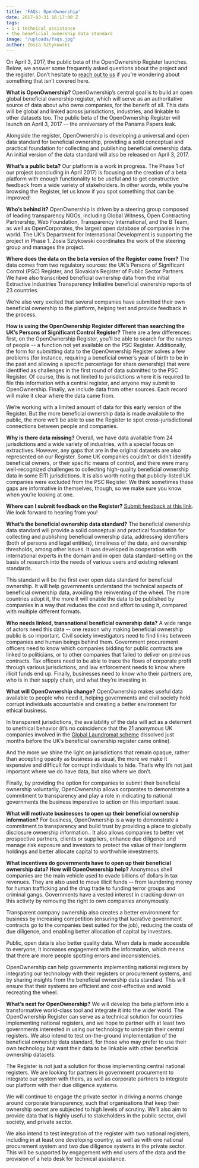 ```yaml
---
title: 'FAQs: OpenOwnership'
date: 2017-03-31 16:17:00 Z
tags:
- 1-1 technical assistance
- the beneficial ownership data standard
image: "/uploads/faqs.jpg"
author: Zosia Sztykowski
---
```


On April 3, 2017, the public beta of the OpenOwnership Register launches. Below, we answer some frequently asked questions about the project and the register. Don’t hesitate to [reach out to us](mailto:info@openownership.org) if you’re wondering about something that isn’t covered here.

**What is OpenOwnership?**
OpenOwnership’s central goal is to build an open global beneficial ownership register, which will serve as an authoritative source of data about who owns companies, for the benefit of all. This data will be global and linked across jurisdictions, industries, and linkable to other datasets too. The public beta of the OpenOwnership Register will launch on April 3, 2017 -- the anniversary of the Panama Papers leak.

Alongside the register, OpenOwnership is developing a universal and open data standard for beneficial ownership, providing a solid conceptual and practical foundation for collecting and publishing beneficial ownership data. An initial version of the data standard will also be released on April 3, 2017.

**What’s a public beta?**
Our platform is a work in progress. The Phase 1 of our project (concluding in April 2017) is focusing on the creation of a beta platform with enough functionality to be useful and to get constructive feedback from a wide variety of stakeholders. In other words, while you’re browsing the Register, let us know if you spot something that can be improved!

**Who’s behind it?**
OpenOwnership is driven by a steering group composed of leading transparency NGOs, including Global Witness, Open Contracting Partnership, Web Foundation, Transparency International, and the B Team, as well as OpenCorporates, the largest open database of companies in the world. The UK’s Department for International Development is supporting the project in Phase 1. Zosia Sztykowski coordinates the work of the steering group and manages the project.

**Where does the data on the beta version of the Register come from?**
The data comes from two regulatory sources: the UK’s Persons of Significant Control (PSC) Register, and Slovakia’s Register of Public Sector Partners. We have also transcribed beneficial ownership data from the initial Extractive Industries Transparency Initiative beneficial ownership reports of 23 countries.

We’re also very excited that several companies have submitted their own beneficial ownership to the platform, helping test and provide feedback in the process.

**How is using the OpenOwnership Register different than searching the UK’s Persons of Significant Control Register?**
There are a few differences: first, on the OpenOwnership Register, you’ll be able to search for the names of people -- a function not yet available on the PSC Register. Additionally, the form for submitting data to the OpenOwnership Register solves a few problems (for instance, requiring a beneficial owner’s year of birth to be in the past and allowing a specific percentage for share ownership) that were identified as challenges in the first round of data submitted to the PSC Register. Of course, this is not limited to jurisdictions where it is required to file this information with a central register, and anyone may submit to OpenOwnership. Finally, we include data from other sources. Each record will make it clear where the data came from.

We’re working with a limited amount of data for this early version of the Register. But the more beneficial ownership data is made available to the public, the more we’ll be able to use the Register to spot cross-jurisdictional connections between people and companies.

**Why is there data missing?**
Overall, we have data available from 24 jurisdictions and a wide variety of industries, with a special focus on extractives. However, any gaps that are in the original datasets are also represented on our Register. Some UK companies couldn’t or didn’t identify beneficial owners, or their specific means of control, and there were many well-recognized challenges to collecting high-quality beneficial ownership data in some EITI jurisdictions. It is also worth noting that publicly-listed UK companies were excluded from the PSC Register. We think sometimes these gaps are informative in themselves, though, so we make sure you know when you’re looking at one.

**Where can I submit feedback on the Register?**
[Submit feedback at this link](https://register.openownership.org/feedback). We look forward to hearing from you!

**What’s the beneficial ownership data standard?**
The beneficial ownership data standard will provide a solid conceptual and practical foundation for collecting and publishing beneficial ownership data, addressing identifiers (both of persons and legal entities), timeliness of the data, and ownership thresholds, among other issues. It was developed in cooperation with international experts in the domain and in open data standard-setting on the basis of research into the needs of various users and existing relevant standards.

This standard will be the first ever open data standard for beneficial ownership. It will help governments understand the technical aspects of beneficial ownership data, avoiding the reinventing of the wheel. The more countries adopt it, the more it will enable the data to be published by companies in a way that reduces the cost and effort to using it, compared with multiple different formats.

**Who needs linked, transnational beneficial ownership data?**
A wide range of actors need this data -- one reason why making beneficial ownership public is so important. Civil society investigators need to find links between companies and human beings behind them. Government procurement officers need to know which companies bidding for public contracts are linked to politicians, or to other companies that failed to deliver on previous contracts. Tax officers need to be able to trace the flows of corporate profit through various jurisdictions, and law enforcement needs to know where illicit funds end up. Finally, businesses need to know who their partners are, who is in their supply chain, and what they’re investing in.

**What will OpenOwnership change?**
OpenOwnership makes useful data available to people who need it, helping governments and civil society hold corrupt individuals accountable and creating a better environment for ethical business.

In transparent jurisdictions, the availability of the data will act as a deterrent to unethical behavior (it’s no coincidence that the 21 anonymous UK companies involved in the [Global Laundromat scheme](https://www.theguardian.com/world/2017/mar/20/british-banks-handled-vast-sums-of-laundered-russian-money) dissolved just months before the UK’s beneficial ownership register came online).

And the more we shine the light on jurisdictions that remain opaque, rather than accepting opacity as business as usual, the more we make it expensive and difficult for corrupt individuals to hide. That’s why it’s not just important where we do have data, but also where we don’t.

Finally, by providing the option for companies to submit their beneficial ownership voluntarily, OpenOwnership allows corporates to demonstrate a commitment to transparency and play a role in indicating to national governments the business imperative to action on this important issue.

**What will motivate businesses to open up their beneficial ownership information?**
For business, OpenOwnership is a way to demonstrate a commitment to transparency and build trust by providing a place to globally disclosure ownership information.. It also allows companies to better vet prospective partners, clients or suppliers, enhance due diligence and manage risk exposure and investors to protect the value of their longterm holdings and better allocate capital to worthwhile investments.

**What incentives do governments have to open up their beneficial ownership data? How will OpenOwnership help?**
Anonymous shell companies are the main vehicle used to evade billions of dollars in tax revenues. They are also used to move illicit funds -- from laundering money for human trafficking and the drug trade to funding terror groups and criminal gangs. Governments have a vested interest in cracking down on this activity by removing the right to own companies anonymously.

Transparent company ownership also creates a better environment for business by increasing competition (ensuring that lucrative government contracts go to the companies best suited for the job), reducing the costs of due diligence, and enabling better allocation of capital by investors.

Public, open data is also better quality data. When data is made accessible to everyone, it increases engagement with the information, which means that there are more people spotting errors and inconsistencies.

OpenOwnership can help governments implementing national registers by integrating our technology with their registers or procurement systems, and by sharing insights from the beneficial ownership data standard. This will ensure that their systems are efficient and cost-effective and avoid recreating the wheel.

**What’s next for OpenOwnership?**
We will develop the beta platform into a transformative world-class tool and integrate it into the wider world. The OpenOwnership Register can serve as a technical solution for countries implementing national registers, and we hope to partner with at least two governments interested in using our technology to underpin their central registers. We also intend to test on-the-ground implementation of the beneficial ownership data standard, for those who may prefer to use their own technology but want their data to be linkable with other beneficial ownership datasets.

The Register is not just a solution for those implementing central national registers. We are looking for partners in government procurement to integrate our system with theirs, as well as corporate partners to integrate our platform with their due diligence systems.

We will continue to engage the private sector in driving a norms change around corporate transparency, such that organisations that keep their ownership secret are subjected to high levels of scrutiny. We’ll also aim to provide data that is highly useful to stakeholders in the public sector, civil society, and private sector.

We also intend to test integration of the register with two national registers, including in at least one developing country, as well as with one national procurement system and two due diligence systems in the private sector. This will be supported by engagement with end users of the data and the provision of a help desk for technical assistance.